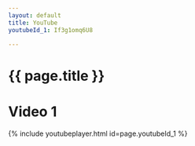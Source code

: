 ```yaml
---
layout: default
title: YouTube
youtubeId_1: If3g1omq6U8

---
```


# {{ page.title }}

<h1> Video 1 </h1>

{% include youtubeplayer.html id=page.youtubeId_1 %}
